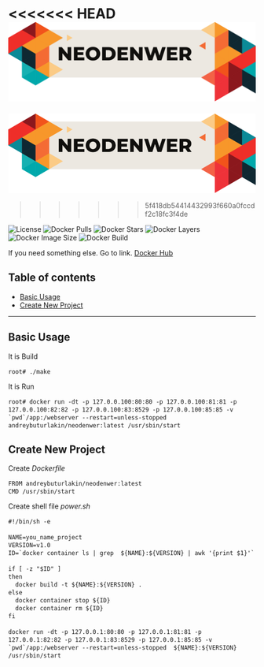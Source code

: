 <<<<<<< HEAD
![NEODENWER](https://raw.githubusercontent.com/LiveSugar/neodenwer/master/img/neodenwer.png?1)
=======
![NEODENWER](https://raw.githubusercontent.com/LiveSugar/neodenwer/master/neodenwer.866.png)
>>>>>>> 5f418db54414432993f660a0fccdf2c18fc3f4de



![License](https://img.shields.io/github/license/livesugar/neodenwer.svg?style=popout)
![Docker Pulls](https://img.shields.io/docker/pulls/andreybuturlakin/neodenwer.svg?style=popout)
![Docker Stars](https://img.shields.io/docker/stars/andreybuturlakin/neodenwer.svg?style=popout)
![Docker Layers](https://img.shields.io/microbadger/layers/andreybuturlakin/neodenwer.svg?style=popout)
![Docker Image Size](https://img.shields.io/microbadger/image-size/andreybuturlakin/neodenwer/latest.svg?style=popout)
![Docker Build](https://img.shields.io/docker/cloud/build/andreybuturlakin/neodenwer.svg)

If you need something else. Go to link. [Docker Hub](https://hub.docker.com/r/andreybuturlakin/neodenwer)

## Table of contents

  * [Basic Usage](#basic-usage)
  * [Create New Project](#create-new-project)
  
-----

## Basic Usage

It is Build
```
root# ./make
```

It is Run
```
root# docker run -dt -p 127.0.0.100:80:80 -p 127.0.0.100:81:81 -p 127.0.0.100:82:82 -p 127.0.0.100:83:8529 -p 127.0.0.100:85:85 -v `pwd`/app:/webserver --restart=unless-stopped  andreybuturlakin/neodenwer:latest /usr/sbin/start
```

## Create New Project

Create *Dockerfile*
```
FROM andreybuturlakin/neodenwer:latest
CMD /usr/sbin/start
```

Create shell file *power.sh*
```
#!/bin/sh -e

NAME=you_name_project
VERSION=v1.0
ID=`docker container ls | grep  ${NAME}:${VERSION} | awk '{print $1}'`

if [ -z "$ID" ]
then
  docker build -t ${NAME}:${VERSION} .
else
  docker container stop ${ID}
  docker container rm ${ID}
fi

docker run -dt -p 127.0.0.1:80:80 -p 127.0.0.1:81:81 -p 127.0.0.1:82:82 -p 127.0.0.1:83:8529 -p 127.0.0.1:85:85 -v `pwd`/app:/webserver --restart=unless-stopped  ${NAME}:${VERSION} /usr/sbin/start
```


